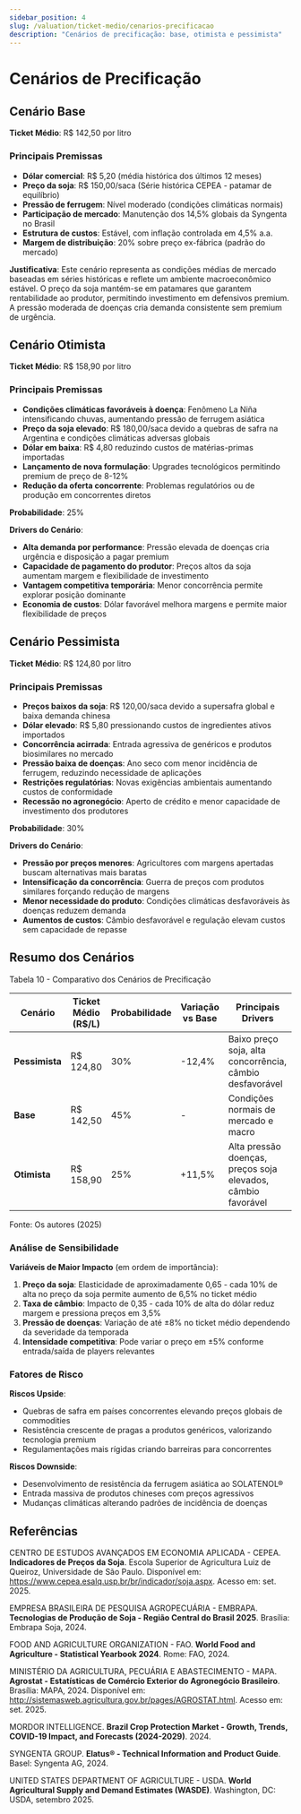 ```yaml
---
sidebar_position: 4
slug: /valuation/ticket-medio/cenarios-precificacao
description: "Cenários de precificação: base, otimista e pessimista"
---
```


# Cenários de Precificação

## Cenário Base

**Ticket Médio**: R$ 142,50 por litro

### Principais Premissas

- **Dólar comercial**: R$ 5,20 (média histórica dos últimos 12 meses)
- **Preço da soja**: R$ 150,00/saca (Série histórica CEPEA - patamar de equilíbrio)
- **Pressão de ferrugem**: Nível moderado (condições climáticas normais)
- **Participação de mercado**: Manutenção dos 14,5% globais da Syngenta no Brasil
- **Estrutura de custos**: Estável, com inflação controlada em 4,5% a.a.
- **Margem de distribuição**: 20% sobre preço ex-fábrica (padrão do mercado)

**Justificativa**: Este cenário representa as condições médias de mercado baseadas em séries históricas e reflete um ambiente macroeconômico estável. O preço da soja mantém-se em patamares que garantem rentabilidade ao produtor, permitindo investimento em defensivos premium. A pressão moderada de doenças cria demanda consistente sem premium de urgência.

## Cenário Otimista

**Ticket Médio**: R$ 158,90 por litro

### Principais Premissas

- **Condições climáticas favoráveis à doença**: Fenômeno La Niña intensificando chuvas, aumentando pressão de ferrugem asiática
- **Preço da soja elevado**: R$ 180,00/saca devido a quebras de safra na Argentina e condições climáticas adversas globais
- **Dólar em baixa**: R$ 4,80 reduzindo custos de matérias-primas importadas
- **Lançamento de nova formulação**: Upgrades tecnológicos permitindo premium de preço de 8-12%
- **Redução da oferta concorrente**: Problemas regulatórios ou de produção em concorrentes diretos

**Probabilidade**: 25%

**Drivers do Cenário**: 
- **Alta demanda por performance**: Pressão elevada de doenças cria urgência e disposição a pagar premium
- **Capacidade de pagamento do produtor**: Preços altos da soja aumentam margem e flexibilidade de investimento
- **Vantagem competitiva temporária**: Menor concorrência permite explorar posição dominante
- **Economia de custos**: Dólar favorável melhora margens e permite maior flexibilidade de preços

## Cenário Pessimista

**Ticket Médio**: R$ 124,80 por litro

### Principais Premissas

- **Preços baixos da soja**: R$ 120,00/saca devido a supersafra global e baixa demanda chinesa
- **Dólar elevado**: R$ 5,80 pressionando custos de ingredientes ativos importados
- **Concorrência acirrada**: Entrada agressiva de genéricos e produtos biosimilares no mercado
- **Pressão baixa de doenças**: Ano seco com menor incidência de ferrugem, reduzindo necessidade de aplicações
- **Restrições regulatórias**: Novas exigências ambientais aumentando custos de conformidade
- **Recessão no agronegócio**: Aperto de crédito e menor capacidade de investimento dos produtores

**Probabilidade**: 30%

**Drivers do Cenário**:
- **Pressão por preços menores**: Agricultores com margens apertadas buscam alternativas mais baratas
- **Intensificação da concorrência**: Guerra de preços com produtos similares forçando redução de margens
- **Menor necessidade do produto**: Condições climáticas desfavoráveis às doenças reduzem demanda
- **Aumentos de custos**: Câmbio desfavorável e regulação elevam custos sem capacidade de repasse

## Resumo dos Cenários

<p style={{textAlign: 'center'}}>Tabela 10 - Comparativo dos Cenários de Precificação</p>

| Cenário | Ticket Médio (R$/L) | Probabilidade | Variação vs Base | Principais Drivers |
|---------|-------------------|---------------|-------------------|-------------------|
| **Pessimista** | R$ 124,80 | 30% | -12,4% | Baixo preço soja, alta concorrência, câmbio desfavorável |
| **Base** | R$ 142,50 | 45% | - | Condições normais de mercado e macro |
| **Otimista** | R$ 158,90 | 25% | +11,5% | Alta pressão doenças, preços soja elevados, câmbio favorável |

<p style={{textAlign: 'center'}}>Fonte: Os autores (2025)</p>

### Análise de Sensibilidade

**Variáveis de Maior Impacto** (em ordem de importância):
1. **Preço da soja**: Elasticidade de aproximadamente 0,65 - cada 10% de alta no preço da soja permite aumento de 6,5% no ticket médio
2. **Taxa de câmbio**: Impacto de 0,35 - cada 10% de alta do dólar reduz margem e pressiona preços em 3,5%
3. **Pressão de doenças**: Variação de até ±8% no ticket médio dependendo da severidade da temporada
4. **Intensidade competitiva**: Pode variar o preço em ±5% conforme entrada/saída de players relevantes

### Fatores de Risco

**Riscos Upside**:
- Quebras de safra em países concorrentes elevando preços globais de commodities
- Resistência crescente de pragas a produtos genéricos, valorizando tecnologia premium
- Regulamentações mais rígidas criando barreiras para concorrentes

**Riscos Downside**:
- Desenvolvimento de resistência da ferrugem asiática ao SOLATENOL®
- Entrada massiva de produtos chineses com preços agressivos
- Mudanças climáticas alterando padrões de incidência de doenças

## Referências

CENTRO DE ESTUDOS AVANÇADOS EM ECONOMIA APLICADA - CEPEA. **Indicadores de Preços da Soja**. Escola Superior de Agricultura Luiz de Queiroz, Universidade de São Paulo. Disponível em: https://www.cepea.esalq.usp.br/br/indicador/soja.aspx. Acesso em: set. 2025.

EMPRESA BRASILEIRA DE PESQUISA AGROPECUÁRIA - EMBRAPA. **Tecnologias de Produção de Soja - Região Central do Brasil 2025**. Brasília: Embrapa Soja, 2024.

FOOD AND AGRICULTURE ORGANIZATION - FAO. **World Food and Agriculture - Statistical Yearbook 2024**. Rome: FAO, 2024.

MINISTÉRIO DA AGRICULTURA, PECUÁRIA E ABASTECIMENTO - MAPA. **Agrostat - Estatísticas de Comércio Exterior do Agronegócio Brasileiro**. Brasília: MAPA, 2024. Disponível em: http://sistemasweb.agricultura.gov.br/pages/AGROSTAT.html. Acesso em: set. 2025.

MORDOR INTELLIGENCE. **Brazil Crop Protection Market - Growth, Trends, COVID-19 Impact, and Forecasts (2024-2029)**. 2024.

SYNGENTA GROUP. **Elatus® - Technical Information and Product Guide**. Basel: Syngenta AG, 2024.

UNITED STATES DEPARTMENT OF AGRICULTURE - USDA. **World Agricultural Supply and Demand Estimates (WASDE)**. Washington, DC: USDA, setembro 2025.

